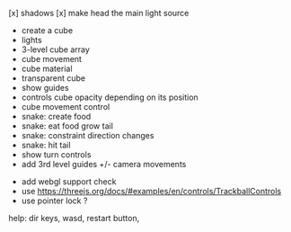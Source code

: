 [x] shadows
[x] make head the main light source
+ create a cube
+ lights
+ 3-level cube array
+ cube movement
+ cube material
+ transparent cube
+ show guides
+ controls cube opacity depending on its position
+ cube movement control
+ snake: create food
+ snake: eat food grow tail
+ snake: constraint direction changes
+ snake: hit tail
+ show turn controls
+ add 3rd level guides
+/- camera movements
- add webgl support check
- use https://threejs.org/docs/#examples/en/controls/TrackballControls
- use pointer lock ?


help:
dir keys, wasd, restart button, 

